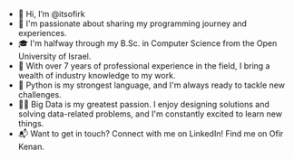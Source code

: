 - 👋 Hi, I’m @itsofirk
- 👀 I'm passionate about sharing my programming journey and experiences.
- 🎓 I'm halfway through my B.Sc. in Computer Science from the Open University of Israel.
- 💼 With over 7 years of professional experience in the field, I bring a wealth of industry knowledge to my work.
- 📖 Python is my strongest language, and I'm always ready to tackle new challenges.
- 🐱‍💻 Big Data is my greatest passion. I enjoy designing solutions and solving data-related problems, and I'm constantly excited to learn new things.
- 📬 Want to get in touch? Connect with me on LinkedIn! Find me on Ofir Kenan.

<!---
itsofirk/itsofirk is a ✨ special ✨ repository because its `README.md` (this file) appears on your GitHub profile.
You can click the Preview link to take a look at your changes.
--->
